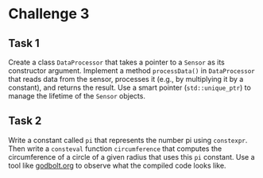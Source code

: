 # Challenge 3

## Task 1

Create a class `DataProcessor` that takes a pointer to a `Sensor` as its constructor argument. Implement a method `processData()` in `DataProcessor` that reads data from the sensor, processes it (e.g., by multiplying it by a constant), and returns the result. Use a smart pointer (`std::unique_ptr`) to manage the lifetime of the `Sensor` objects.

## Task 2

Write a constant called `pi` that represents the number pi using `constexpr`. Then write a `consteval` function `circumference` that computes the circumference of a circle of a given radius that uses this `pi` constant. Use a tool like [godbolt.org](https://godbolt.org/) to observe what the compiled code looks like.

